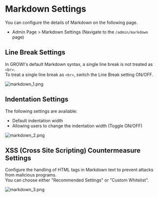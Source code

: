 # Markdown Settings

You can configure the details of Markdown on the following page.

- Admin Page > Markdown Settings (Navigate to the `/admin/markdown` page)

## Line Break Settings

In GROWI's default Markdown syntax, a single line break is not treated as `<br>`.  
To treat a single line break as `<br>`, switch the Line Break setting ON/OFF.

<img :src="$withBase('/assets/images/en/markdown_1.png')" alt="markdown_1.png">

## Indentation Settings

The following settings are available:

- Default indentation width
- Allowing users to change the indentation width (Toggle ON/OFF)

<img :src="$withBase('/assets/images/en/markdown_2.png')" alt="markdown_2.png">

## XSS (Cross Site Scripting) Countermeasure Settings

Configure the handling of HTML tags in Markdown text to prevent attacks from malicious programs.  
You can choose either "Recommended Settings" or "Custom Whitelist".

<img :src="$withBase('/assets/images/en/markdown_3.png')" alt="markdown_3.png">
